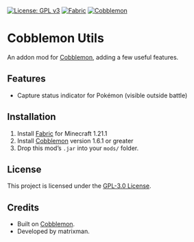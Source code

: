 [![License: GPL v3](https://img.shields.io/badge/License-GPLv3-blue.svg)](LICENSE)
[![Fabric](https://img.shields.io/badge/Modloader-Fabric-1976d2?logo=fabric)](https://fabricmc.net/)
[![Cobblemon](https://img.shields.io/badge/Cobblemon-Addon-orange)](https://cobblemon.com/)

# Cobblemon Utils

An addon mod for [Cobblemon](https://cobblemon.com/), adding a few useful features.

## Features
- Capture status indicator for Pokémon (visible outside battle)

## Installation
1. Install [Fabric](https://fabricmc.net/) for Minecraft 1.21.1
2. Install [Cobblemon](https://cobblemon.com/download) version 1.6.1 or greater
3. Drop this mod’s `.jar` into your `mods/` folder.

## License
This project is licensed under the [GPL-3.0 License](LICENSE).

## Credits
- Built on [Cobblemon](https://github.com/Cobblemon).
- Developed by matrixman.
